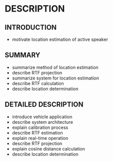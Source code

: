 # DESCRIPTION

## INTRODUCTION

- motivate location estimation of active speaker

## SUMMARY

- summarize method of location estimation
- describe RTF projection
- summarize system for location estimation
- describe RTF calculation
- describe location determination

## DETAILED DESCRIPTION

- introduce vehicle application
- describe system architecture
- explain calibration process
- describe RTF estimation
- explain real-time operation
- describe RTF projection
- explain cosine distance calculation
- describe location determination

